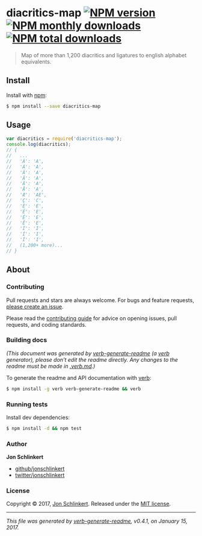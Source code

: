 # diacritics-map [![NPM version](https://img.shields.io/npm/v/diacritics-map.svg?style=flat)](https://www.npmjs.com/package/diacritics-map) [![NPM monthly downloads](https://img.shields.io/npm/dm/diacritics-map.svg?style=flat)](https://npmjs.org/package/diacritics-map)  [![NPM total downloads](https://img.shields.io/npm/dt/diacritics-map.svg?style=flat)](https://npmjs.org/package/diacritics-map)

> Map of more than 1,200 diacritics and ligatures to english alphabet equivalents.

## Install

Install with [npm](https://www.npmjs.com/):

```sh
$ npm install --save diacritics-map
```

## Usage

```js
var diacritics = require('diacritics-map');
console.log(diacritics);
// {
//   ...
//   'À': 'A',
//   'Á': 'A',
//   'Â': 'A',
//   'Ã': 'A',
//   'Ä': 'A',
//   'Å': 'A',
//   'Æ': 'AE',
//   'Ç': 'C',
//   'È': 'E',
//   'É': 'E',
//   'Ê': 'E',
//   'Ë': 'E',
//   'Ì': 'I',
//   'Í': 'I',
//   'Î': 'I',
//   (1,200+ more)...
// }
```

## About

### Contributing

Pull requests and stars are always welcome. For bugs and feature requests, [please create an issue](../../issues/new).

Please read the [contributing guide](.github/contributing.md) for advice on opening issues, pull requests, and coding standards.

### Building docs

_(This document was generated by [verb-generate-readme](https://github.com/verbose/verb-generate-readme) (a [verb](https://github.com/verbose/verb) generator), please don't edit the readme directly. Any changes to the readme must be made in [.verb.md](.verb.md).)_

To generate the readme and API documentation with [verb](https://github.com/verbose/verb):

```sh
$ npm install -g verb verb-generate-readme && verb
```

### Running tests

Install dev dependencies:

```sh
$ npm install -d && npm test
```

### Author

**Jon Schlinkert**

* [github/jonschlinkert](https://github.com/jonschlinkert)
* [twitter/jonschlinkert](https://twitter.com/jonschlinkert)

### License

Copyright © 2017, [Jon Schlinkert](https://github.com/jonschlinkert).
Released under the [MIT license](LICENSE).

***

_This file was generated by [verb-generate-readme](https://github.com/verbose/verb-generate-readme), v0.4.1, on January 15, 2017._
